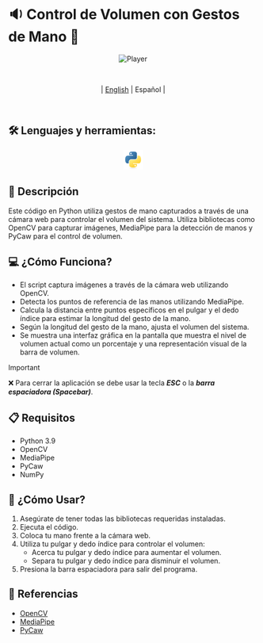 # 🔉 Control de Volumen con Gestos de Mano 🤏

<p align="center">
  <img src="https://github.com/SantiagoAnzola/Control-de-Volumen-con-Gestos-de-Mano/assets/87992831/d77e2377-589d-4904-b7ae-ecc5d8959f47" alt="Player" />
</p>

<br>
<p align="center">
  | <a href=READMEEN.md>English</a> | 
    <span>Español</span> |
</p>
<br>

## :hammer_and_wrench: Lenguajes y herramientas:
<p align="center" > <a href="https://www.python.org" target="_blank" rel="noreferrer"> <img src="https://raw.githubusercontent.com/devicons/devicon/master/icons/python/python-original.svg" alt="python" width="40" height="40"/> </a> </p>

## 📃 Descripción
Este código en Python utiliza gestos de mano capturados a través de una cámara web para controlar el volumen del sistema. Utiliza bibliotecas como OpenCV para capturar imágenes, MediaPipe para la detección de manos y PyCaw para el control de volumen.

## 💻 ¿Cómo Funciona? 

- El script captura imágenes a través de la cámara web utilizando OpenCV.
- Detecta los puntos de referencia de las manos utilizando MediaPipe.
- Calcula la distancia entre puntos específicos en el pulgar y el dedo índice para estimar la longitud del gesto de la mano.
- Según la longitud del gesto de la mano, ajusta el volumen del sistema.
- Se muestra una interfaz gráfica en la pantalla que muestra el nivel de volumen actual como un porcentaje y una representación visual de la barra de volumen.
>[!IMPORTANT]
>
>❌ Para cerrar la aplicación se debe usar la tecla ***ESC***  o la ***barra espaciadora (Spacebar)***.


## 📋 Requisitos

- Python 3.9
- OpenCV
- MediaPipe
- PyCaw
- NumPy

## 📜 ¿Cómo Usar?

1. Asegúrate de tener todas las bibliotecas requeridas instaladas.
2. Ejecuta el código.
3. Coloca tu mano frente a la cámara web.
4. Utiliza tu pulgar y dedo índice para controlar el volumen:
   - Acerca tu pulgar y dedo índice para aumentar el volumen.
   - Separa tu pulgar y dedo índice para disminuir el volumen.
5. Presiona la barra espaciadora para salir del programa.

## 🔗 Referencias

- [OpenCV](https://opencv.org/)
- [MediaPipe](https://mediapipe.dev/)
- [PyCaw](https://github.com/AndreMiras/pycaw)
